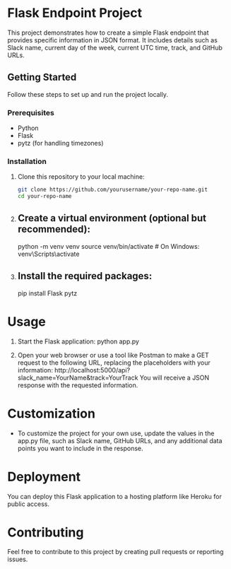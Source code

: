 # Flask Endpoint Project

This project demonstrates how to create a simple Flask endpoint that provides specific information in JSON format. It includes details such as Slack name, current day of the week, current UTC time, track, and GitHub URLs.

## Getting Started

Follow these steps to set up and run the project locally.

### Prerequisites

- Python
- Flask
- pytz (for handling timezones)

### Installation

1. Clone this repository to your local machine:

   ```bash
   git clone https://github.com/yourusername/your-repo-name.git
   cd your-repo-name


1. ## Create a virtual environment (optional but recommended):

    python -m venv venv
    source venv/bin/activate  # On Windows: venv\Scripts\activate

2. ## Install the required packages:

    pip install Flask pytz

# Usage
1. Start the Flask application:
    python app.py

2. Open your web browser or use a tool like Postman to make a GET request to the following URL, replacing the placeholders with your information:
        http://localhost:5000/api?slack_name=YourName&track=YourTrack
You will receive a JSON response with the requested information.

# Customization
- To customize the project for your own use, update the values in the app.py file, such as Slack name, GitHub URLs, and any additional data points you want to include in the response.
# Deployment
You can deploy this Flask application to a hosting platform like Heroku for public access.

# Contributing
Feel free to contribute to this project by creating pull requests or reporting issues.